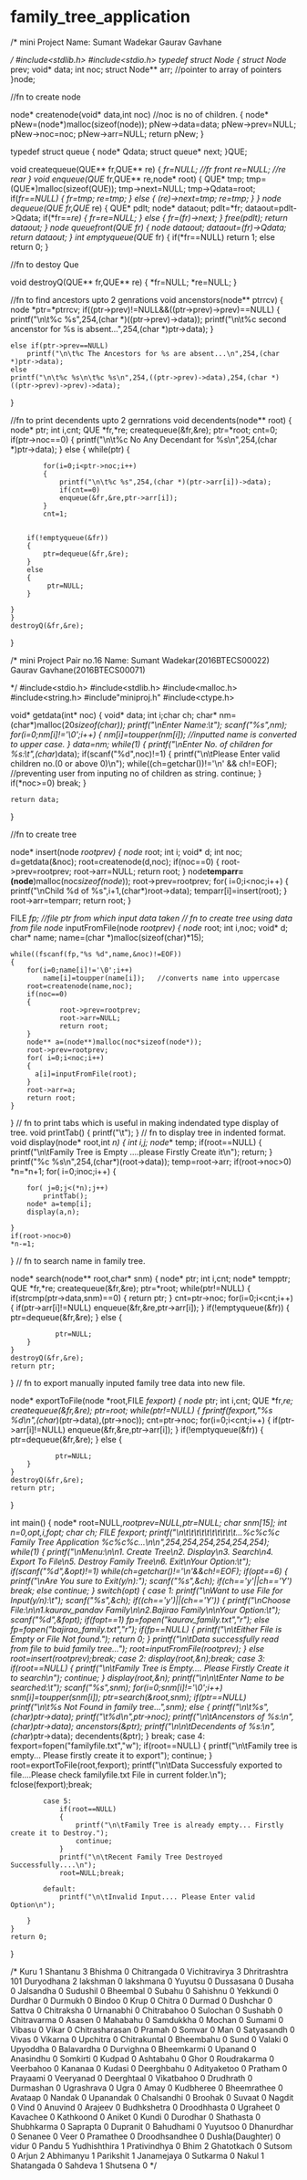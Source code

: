 # family_tree_application
/*
mini Project
Name:   Sumant Wadekar
        Gaurav Gavhane

*/
#include<stdlib.h>
#include<stdio.h>
typedef struct Node
{
    struct Node* prev;
    void* data;
    int noc;
    struct Node** arr;      //pointer to array of pointers
}node;

//fn to create node

node* createnode(void* data,int noc)        //noc is no of children.
{
    node* pNew=(node*)malloc(sizeof(node));
    pNew->data=data;
    pNew->prev=NULL;
    pNew->noc=noc;
    pNew->arr=NULL;
    return pNew;
}

typedef struct queue
{
	 node* Qdata;
	struct queue* next;
}QUE;

void createqueue(QUE** fr,QUE** re)
{
	*fr=NULL;       //fr front
	*re=NULL;       //re rear
}
void enqueue(QUE** fr,QUE** re,node* root)
{
	QUE* tmp;
	tmp=(QUE*)malloc(sizeof(QUE));
	tmp->next=NULL;
	tmp->Qdata=root;
	if(*fr==NULL)
	{
		*fr=tmp;
		*re=tmp;
	}
	else
	{
		(*re)->next=tmp;
		*re=tmp;
	}
}
node* dequeue(QUE** fr,QUE** re)
{
	QUE* pdlt;
	node* dataout;
	pdlt=*fr;
	dataout=pdlt->Qdata;
	if(*fr==*re)
	{
		*fr=*re=NULL;
	}
	else
	{
		*fr=(*fr)->next;
	}
	free(pdlt);
	return dataout;
}
node* queuefront(QUE** fr)
{
	node* dataout;
	dataout=(*fr)->Qdata;
	return dataout;
}
int emptyqueue(QUE** fr)
{
	if(*fr==NULL)
		return 1;
	else
		return 0;
}

//fn to destoy Que

void destroyQ(QUE** fr,QUE** re)
{
	*fr=NULL;
	*re=NULL;
}

//fn to find ancestors upto 2 genrations
void ancenstors(node** ptrrcv)
{
node *ptr=*ptrrcv;
	if((ptr->prev)!=NULL&&((ptr->prev)->prev)==NULL)
	{
		printf("\n\t%c %s",254,(char *)((ptr->prev)->data));
		printf("\n\t%c second ancenstor for %s is absent...",254,(char *)ptr->data);
	}

	else if(ptr->prev==NULL)
		printf("\n\t%c The Ancestors for %s are absent...\n",254,(char *)ptr->data);
	else
	printf("\n\t%c %s\n\t%c %s\n",254,((ptr->prev)->data),254,(char *)((ptr->prev)->prev)->data);
}

//fn to print decendents upto 2 gernrations
void decendents(node** root)
{
	node* ptr;
	int i,cnt;
	QUE *fr,*re;
	createqueue(&fr,&re);
	ptr=*root;
	cnt=0;
	if(ptr->noc==0)
		{
			printf("\n\t%c No Any Decendant for %s\n",254,(char *)ptr->data);
		}
	else
	{
	while(ptr)
	{

			for(i=0;i<ptr->noc;i++)
			{
				printf("\n\t%c %s",254,(char *)(ptr->arr[i])->data);
				if(cnt==0)
				enqueue(&fr,&re,ptr->arr[i]);
			}
			cnt=1;


		if(!emptyqueue(&fr))
		{
			ptr=dequeue(&fr,&re);
		}
		else
		{
			 ptr=NULL;
		}

	}
	}
	destroyQ(&fr,&re);
}



/*
mini Project Pair no.16
Name:   Sumant Wadekar(2016BTECS00022)
        Gaurav Gavhane(2016BTECS00071)

*/
#include<stdio.h>
#include<stdlib.h>
#include<malloc.h>
#include<string.h>
#include"miniproj.h"
#include<ctype.h>

void* getdata(int* noc)
{
    void* data;
    int i;char ch;
    char* nm=(char*)malloc(20*sizeof(char));
    printf("\nEnter Name:\t");
    scanf("%s",nm);
    for(i=0;nm[i]!='\0';i++)
    {
        nm[i]=toupper(nm[i]);              //inputted name is converted to upper case.
    }
    data=nm;
    while(1)
    {
        printf("\nEnter No. of children for %s:\t",(char*)data);
        if(scanf("%d",noc)!=1)
        {
            printf("\n\tPlease Enter valid children no.(0 or above 0)\n");
            while((ch=getchar())!='\n' && ch!=EOF);   //preventing user from inputing no of children as string.
            continue;
        }
        if(*noc>=0)
            break;
    }

    return data;
}

//fn to create tree

node* insert(node *rootprev)
{
    node* root;
    int i;
    void* d;
    int noc;
    d=getdata(&noc);
    root=createnode(d,noc);
        if(noc==0)
        {
                root->prev=rootprev;
                root->arr=NULL;
                return root;
        }
        node**temparr=(node**)malloc(noc*sizeof(node*));
        root->prev=rootprev;
        for( i=0;i<noc;i++)
        {
            printf("\nChild %d of %s",i+1,(char*)root->data);
            temparr[i]=insert(root);
        }
            root->arr=temparr;
        return root;
}

FILE *fp;   //file ptr from which input data taken
// fn to create tree using data from file
node* inputFromFile(node *rootprev)
{
    node* root;
    int i,noc;
    void* d;
    char* name;
    name=(char *)malloc(sizeof(char)*15);

    while((fscanf(fp,"%s %d",name,&noc)!=EOF))
    {
        for(i=0;name[i]!='\0';i++)
            name[i]=toupper(name[i]);   //converts name into uppercase
        root=createnode(name,noc);
        if(noc==0)
        {
                root->prev=rootprev;
                root->arr=NULL;
                return root;
        }
        node** a=(node**)malloc(noc*sizeof(node*));
        root->prev=rootprev;
        for( i=0;i<noc;i++)
        {
          a[i]=inputFromFile(root);
        }
        root->arr=a;
        return root;
    }
}
// fn to print tabs which is useful in making indendated type display of tree.
void printTab()
{
    printf("\t");
}
// fn to display tree in indented format.
void display(node* root,int *n)
{   int i,j;
    node** temp;
    if(root==NULL)
    {
        printf("\n\tFamily Tree is Empty ....please Firstly Create it\n");
        return;
    }
    printf("%c %s\n",254,(char*)(root->data));
    temp=root->arr;
    if(root->noc>0)
        *n=*n+1;
    for( i=0;i<root->noc;i++)
    {

        for( j=0;j<(*n);j++)
            printTab();
        node* a=temp[i];
        display(a,n);

    }
    if(root->noc>0)
    *n-=1;
}
// fn to search name in family tree.

node* search(node** root,char* snm)
{
	node* ptr;
	int i,cnt;
	node* tempptr;
	QUE *fr,*re;
	createqueue(&fr,&re);
	ptr=*root;
	while(ptr!=NULL)
	{
		if(strcmp(ptr->data,snm)==0)
		{
			return ptr;
		}
		cnt=ptr->noc;
		for(i=0;i<cnt;i++)
		{
			if(ptr->arr[i]!=NULL)
			enqueue(&fr,&re,ptr->arr[i]);
		}
		if(!emptyqueue(&fr))
		{
			ptr=dequeue(&fr,&re);
		}
		else
		{

		       ptr=NULL;
		}
	}
	destroyQ(&fr,&re);
	return ptr;

}
// fn to export manually inputed family tree data into new file.

node* exportToFile(node *root,FILE *fexport)
{
    node* ptr;
    int i,cnt;
	QUE *fr,*re;
	createqueue(&fr,&re);
	ptr=root;
	while(ptr!=NULL)
	{
		fprintf(fexport,"%s %d\n",(char*)(ptr->data),(ptr->noc));
		cnt=ptr->noc;
		for(i=0;i<cnt;i++)
		{
			if(ptr->arr[i]!=NULL)
			enqueue(&fr,&re,ptr->arr[i]);
		}
		if(!emptyqueue(&fr))
		{
			ptr=dequeue(&fr,&re);
		}
		else
		{

		       ptr=NULL;
		}
	}
	destroyQ(&fr,&re);
	return ptr;


}


int main()
{
    node* root=NULL,*rootprev=NULL,*ptr=NULL;
    char snm[15];
    int n=0,opt,i,fopt;
    char ch;
    FILE *fexport;
    printf("\n\t\t\t\t\t\t\t\t\t\t...%c%c%c  Family Tree Application  %c%c%c...\n\n",254,254,254,254,254,254);
    while(1)
    {
        printf("\nMenu:\n\n1. Create Tree\n2. Display\n3. Search\n4. Export To File\n5. Destroy Family Tree\n6. Exit\nYour Option:\t");
       if(scanf("%d",&opt)!=1)
            while(ch=getchar()!='\n'&&ch!=EOF);
        if(opt==6)
        {
            printf("\nAre You sure to Exit(y/n):");
            scanf("%s",&ch);
            if(ch=='y'||ch=='Y')
                break;
            else
                continue;
        }
        switch(opt)
        {
            case 1:
                printf("\nWant to use File for Input(y/n):\t");
                scanf("%s",&ch);
                if((ch=='y')||(ch=='Y'))
                {
                    printf("\nChoose File:\n\n1.kaurav_pandav Family\n\n2.Bajirao Family\n\nYour Option:\t");
                    scanf("%d",&fopt);
                    if(fopt==1)
                        fp=fopen("kaurav_family.txt","r");
                    else
                        fp=fopen("bajirao_family.txt","r");
                    if(fp==NULL)
                    {
                        printf("\n\tEither File is Empty or File Not found.");
                        return 0;
                    }
                    printf("\n\tData successfully read from file to buid family tree...");
                    root=inputFromFile(rootprev);
                }
                else
                    root=insert(rootprev);break;
            case 2:
                display(root,&n);break;
            case 3:
                if(root==NULL)
                {
                    printf("\n\tFamily Tree is Empty.... Please Firstly Create it to search\n");
                    continue;
                }
                display(root,&n);
                printf("\n\n\tEnter Name to be searched:\t");
				scanf("%s",snm);
				for(i=0;snm[i]!='\0';i++)
                    snm[i]=toupper(snm[i]);
				ptr=search(&root,snm);
				if(ptr==NULL)
					printf("\n\t%s Not Found in family tree...",snm);
				else
				{
					printf("\n\t%s",(char*)ptr->data);
					printf("\t%d\n",ptr->noc);
					printf("\n\tAncenstors of %s:\n",(char*)ptr->data);
					ancenstors(&ptr);
					printf("\n\n\tDecendents of %s:\n",(char*)ptr->data);
					decendents(&ptr);
				}
				break;
            case 4:
                fexport=fopen("familyfile.txt","w");
                if(root==NULL)
                {
                    printf("\n\tFamily tree is empty...  Please firstly create it to export");
                    continue;
                }
                root=exportToFile(root,fexport);
                printf("\n\tData Successfuly exported to file....Please check familyfile.txt File in current folder.\n");
                fclose(fexport);break;

            case 5:
                if(root==NULL)
                {
                    printf("\n\tFamily Tree is already empty... Firstly create it to Destroy.");
                    continue;
                }
                printf("\n\tRecent Family Tree Destroyed Successfully....\n");
                root=NULL;break;

            default:
                printf("\n\tInvalid Input.... Please Enter valid Option\n");

        }
    }
    return 0;
}

/*
Kuru 1
Shantanu 3
Bhishma 0
Chitrangada 0
Vichitravirya 3
Dhritrashtra 101
Duryodhana 2
lakshman 0
lakshmana 0
Yuyutsu 0
Dussasana 0
Dusaha 0
Jalsandha 0
Sudushil 0
Bheembal 0
Subahu 0
Sahishnu 0
Yekkundi 0
Durdhar 0
Durmukh 0
Bindoo 0
Krup 0
Chitra 0
Durmad 0
Dushchar 0
Sattva 0
Chitraksha 0
Urnanabhi 0
Chitrabahoo 0
Sulochan 0
Sushabh 0
Chitravarma 0
Asasen 0
Mahabahu 0
Samdukkha 0
Mochan 0
Sumami 0
Vibasu 0
Vikar 0
Chitrasharasan 0
Pramah 0
Somvar 0
Man 0
Satyasandh 0
Vivas 0
Vikarna 0
Upchitra 0 
Chitrakuntal 0
Bheembahu 0
Sund 0
Valaki 0
Upyoddha 0
Balavardha 0
Durvighna 0
Bheemkarmi 0
Upanand 0
Anasindhu 0
Somkirti 0
Kudpad 0
Ashtabahu 0
Ghor 0
Roudrakarma 0
Veerbahoo 0
Kananaa 0
Kudasi 0
Deerghbahu 0
Adityaketoo 0
Pratham 0
Prayaami 0
Veeryanad 0
Deerghtaal 0
Vikatbahoo 0
Drudhrath 0
Durmashan 0
Ugrashrava 0
Ugra 0
Amay 0
Kudbheree 0
Bheemrathee 0
Avataap 0
Nandak 0
Upanandak 0
Chalsandhi 0
Broohak 0
Suvaat 0
Nagdit 0
Vind 0
Anuvind 0
Arajeev 0
Budhkshetra 0
Droodhhasta 0
Ugraheet 0
Kavachee 0
Kathkoond 0
Aniket 0
Kundi 0
Durodhar 0
Shathasta 0
Shubhkarma 0
Saprapta 0
Dupranit 0
Bahudhami 0
Yuyutsoo 0
Dhanurdhar 0
Senanee 0
Veer 0
Pramathee 0
Droodhsandhee 0
Dushla(Daughter) 0
vidur 0 
Pandu 5
Yudhishthira 1
Prativindhya 0
Bhim 2
Ghatotkach 0
Sutsom 0
Arjun 2
Abhimanyu 1
Parikshit 1
Janamejaya 0
Sutkarma 0
Nakul 1
Shatangada 0
Sahdeva 1
Shutsena 0
 */

